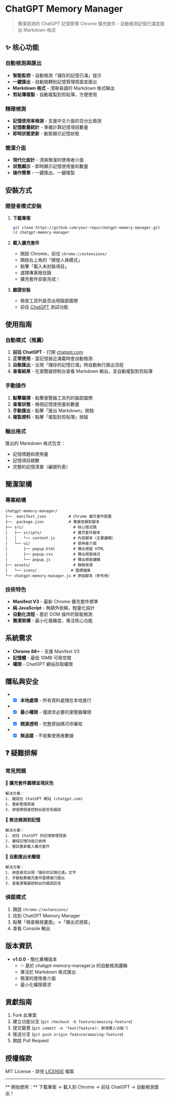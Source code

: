 # ChatGPT Memory Manager

> 簡潔高效的 ChatGPT 記憶管理 Chrome 擴充套件 - 自動檢測記憶已滿並匯出 Markdown 格式

## ✨ 核心功能

### 自動檢測與匯出
- **智能監控** - 自動檢測「儲存的記憶已滿」提示
- **一鍵匯出** - 自動跳轉到記憶管理頁面並匯出
- **Markdown 格式** - 清晰易讀的 Markdown 格式輸出
- **剪貼簿複製** - 自動複製到剪貼簿，方便使用

### 精確檢測
- **記憶使用率檢測** - 支援中文介面的百分比檢測
- **記憶數量統計** - 準確計算記憶項目數量
- **即時狀態更新** - 動態顯示記憶狀態

### 簡潔介面
- **現代化設計** - 清爽簡潔的使用者介面
- **狀態顯示** - 即時顯示記憶使用量和數量
- **操作簡單** - 一鍵匯出，一鍵複製

## 安裝方式

### 開發者模式安裝

1. **下載專案**

   ```bash
   git clone https://github.com/your-repo/chatgpt-memory-manager.git
   cd chatgpt-memory-manager
   ```

2. **載入擴充套件**
   - 開啟 Chrome，前往 `chrome://extensions/`
   - 開啟右上角的「開發人員模式」
   - 點擊「載入未封裝項目」
   - 選擇專案根目錄
   - 擴充套件安裝完成！

3. **驗證安裝**
   - 檢查工具列是否出現腦部圖標
   - 前往 [ChatGPT](https://chatgpt.com) 測試功能

## 使用指南

### 自動模式（推薦）

1. **前往 ChatGPT** - 打開 [chatgpt.com](https://chatgpt.com)
2. **正常使用** - 當記憶接近滿載時會自動檢測
3. **自動匯出** - 出現「儲存的記憶已滿」時自動執行匯出流程
4. **查看結果** - 在瀏覽器控制台查看 Markdown 輸出，並自動複製到剪貼簿

### 手動操作

1. **點擊圖標** - 點擊瀏覽器工具列的腦部圖標
2. **查看狀態** - 檢視記憶使用量和數量
3. **手動匯出** - 點擊「匯出 Markdown」按鈕
4. **複製資料** - 點擊「複製到剪貼簿」按鈕

### 輸出格式

匯出的 Markdown 格式包含：

- 記憶標題和使用量
- 記憶項目總數
- 完整的記憶清單（編號列表）

## 簡潔架構

### 專案結構

```
chatgpt-memory-manager/
├──  manifest.json          # Chrome 擴充套件配置
├──  package.json           # 專案依賴和腳本
├── src/                      # 核心程式碼
│   ├── scripts/              # 擴充套件腳本
│   │   └── content.js        # 內容腳本（主要邏輯）
│   └── ui/                   # 使用者介面
│       ├── popup.html        # 彈出視窗 HTML
│       ├── popup.css         # 彈出視窗樣式
│       └── popup.js          # 彈出視窗邏輯
├── assets/                   # 靜態資源
│   └── icons/               # 圖標檔案
└── chatgpt-memory-manager.js # 原始腳本（參考用）
```

### 技術特色
- **Manifest V3** - 最新 Chrome 擴充套件標準
- **純 JavaScript** - 無額外依賴，輕量化設計
- **自動化流程** - 基於 DOM 操作的智能檢測
- **簡潔架構** - 最小化複雜度，專注核心功能

## 系統需求
- **Chrome 88+** - 支援 Manifest V3
- **記憶體** - 最低 10MB 可用空間
- **權限** - ChatGPT 網站存取權限

## 隱私與安全

- - [x] **本地處理** - 所有資料處理在本地進行
- - [x] **最小權限** - 僅請求必要的瀏覽器權限
- - [x] **開源透明** - 完整原始碼可供審核
- - [x] **無追蹤** - 不收集使用者數據

## ❓ 疑難排解

### 常見問題

**🔸 擴充套件圖標呈現灰色**

```
解決方案：
1. 確認在 ChatGPT 網站 (chatgpt.com)
2. 重新整理頁面
3. 檢查開發者控制台是否有錯誤
```

**🔸 無法檢測到記憶**

```
解決方案：
1. 前往 ChatGPT 的記憶管理頁面
2. 確保記憶功能已啟用
3. 嘗試重新載入擴充套件
```

**🔸 自動匯出未觸發**

```
解決方案：
1. 檢查是否出現「儲存的記憶已滿」文字
2. 手動點擊擴充套件圖標進行匯出
3. 查看瀏覽器控制台的錯誤訊息
```

### 偵錯模式

1. 開啟 `chrome://extensions/`
2. 找到 ChatGPT Memory Manager
3. 點擊「檢查檢視畫面」→「彈出式視窗」
4. 查看 Console 輸出

## 版本資訊
- **v1.0.0** - 簡化重構版本
  - ✨ 基於 chatgpt-memory-manager.js 的自動檢測邏輯
  -  專注於 Markdown 格式匯出
  -  簡潔的使用者介面
  -  最小化權限需求

## 貢獻指南

1. Fork 此專案
2. 建立功能分支 (`git checkout -b feature/amazing-feature`)
3. 提交變更 (`git commit -m 'feat(feature): 新增驚人功能'`)
4. 推送分支 (`git push origin feature/amazing-feature`)
5. 開啟 Pull Request

## 授權條款

MIT License - 詳見 [LICENSE](LICENSE) 檔案

---

** 開始使用：** 下載專案 → 載入到 Chrome → 前往 ChatGPT → 自動檢測匯出！
